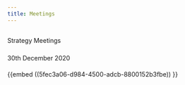 ```yaml
---
title: Meetings
---
```


##
Strategy Meetings
###
30th December 2020
####
{{embed ((5fec3a06-d984-4500-adcb-8800152b3fbe)) }}
####
